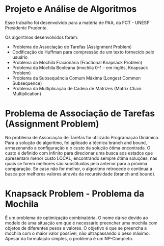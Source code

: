 # Projeto e Análise de Algoritmos

Esse trabalho foi desenvolvido para a matéria de PAA, da FCT - UNESP Presidente Prudente.

Os algoritmos desenvolvidos foram:
  - Problema de Associação de Tarefas (Assignment Problem)
  - Codificação de Huffman para compressão de um texto fornecido pelo usuário
  - Problema da Mochila Fracionária (Fractional Knapsack Problem)
  - Problema da Mochila Booleana (mochila 0-1 – em inglês, Knapsack Problem)
  - Problema da Subsequência Comum Máxima (Longest Common Subsequence)
  - Problema da Multiplicação de Cadeia de Matrizes (Matrix Chain Multiplication)

# Problema de Associação de Tarefas (Assignment Problem)
No problema de Associação de Tarefas foi utilizado Programação Dinâmica. Para a solução do algoritmo, foi aplicado a técnica branch and bound, armazenando a configuração e o custo da solução ótima encontrada. O custo é definido com infinito para direcionar uma busca aos estados que apresentam menor custo LOCAL, encontrando sempre ótima soluções, nas quais se forem melhores são substituidas pela anterior para a próxima comparação. Se caso não for melhor, o algoritmo retrocede e continua a busca por melhores valores através da recursividade (branch and bound).

# Knapsack Problem - Problema da Mochila
É um problema de optimização combinatória. O nome dá-se devido ao modelo de uma situação em que é necessário preencher uma mochila com objetos de diferentes pesos e valores. O objetivo é que se preencha a mochila com o maior valor possível, não ultrapassando o peso máximo. Apesar da formulação simples, o problema é um NP-Completo.